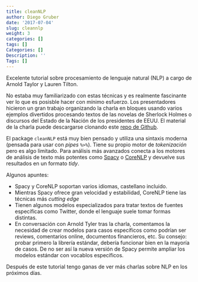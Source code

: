 ```yaml
---
title: cleanNLP
author: Diego Gruber
date: '2017-07-04'
slug: cleannlp
weight: 3
categories: []
tags: []
Categories: []
Description: ''
Tags: []
---
```


Excelente tutorial sobre procesamiento de lenguaje natural (NLP) a cargo de Arnold Taylor y Lauren Tilton. 

No estaba muy familiarizado con estas técnicas y es realmente fascinante ver lo que es posisble hacer con mínimo esfuerzo. Los presentadores hicieron un gran trabajo organizando la charla en bloques usando varios ejemplos divertidos procesando textos de las novelas de Sherlock Holmes o discursos del Estado de la Nación de los presidentes de EEUU. 
El material de la charla puede descargarse clonando este [repo de Github](http://github.com/statsmaths/useR2017_nlp).

El package `cleanNLP` está muy bien pensado y utiliza una sintaxis moderna (pensada para usar con *pipes* `%>%`). Tiene su propio motor de *tokenización* pero es algo limitado. Para análisis más avanzados conecta a los motores de análisis de texto más potentes como [Spacy](spacy.io) o [CoreNLP](https://stanfordnlp.github.io/CoreNLP/) y devuelve sus resultados en un formato *tidy*.

Algunos apuntes:

- Spacy y CoreNLP soportan varios idiomas, castellano incluido.
- Mientras Spacy ofrece gran velocidad y estabilidad, CoreNLP tiene las técnicas más *cutting edge*
- Tienen algunos modelos especializados para tratar textos de fuentes específicas como Twitter, donde el lenguaje suele tomar formas distintas.
- En conversación con Arnold Tyler tras la charla, comentamos la necesidad de crear modelos para casos específicos como podrían ser reviews, comentarios online, documentos financieros, etc. Su consejo: probar primero la librería estándar, debería funcionar bien en la mayoría de casos. De no ser así la nueva versión de Spacy permite ampliar los modelos estándar con vocablos específicos. 

Después de este tutorial tengo ganas de ver más charlas sobre NLP en los próximos días.